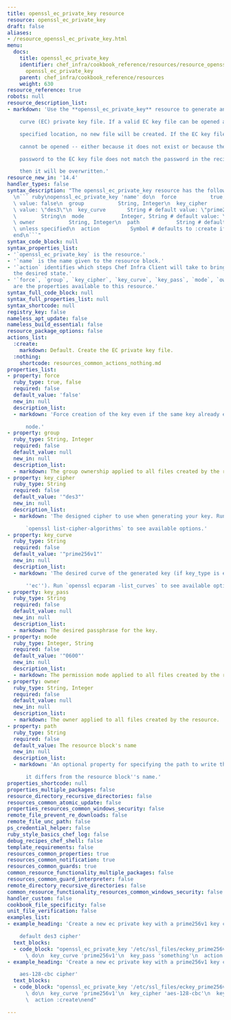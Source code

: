 ```yaml
---
title: openssl_ec_private_key resource
resource: openssl_ec_private_key
draft: false
aliases:
- /resource_openssl_ec_private_key.html
menu:
  docs:
    title: openssl_ec_private_key
    identifier: chef_infra/cookbook_reference/resources/resource_openssl_ec_private_key.md
      openssl_ec_private_key
    parent: chef_infra/cookbook_reference/resources
    weight: 630
resource_reference: true
robots: null
resource_description_list:
- markdown: 'Use the **openssl_ec_private_key** resource to generate an elliptic

    curve (EC) private key file. If a valid EC key file can be opened at the

    specified location, no new file will be created. If the EC key file

    cannot be opened -- either because it does not exist or because the

    password to the EC key file does not match the password in the recipe --

    then it will be overwritten.'
resource_new_in: '14.4'
handler_types: false
syntax_description: "The openssl_ec_private_key resource has the following syntax:\n\
  \n``` ruby\nopenssl_ec_private_key 'name' do\n  force           true, false # default\
  \ value: false\n  group           String, Integer\n  key_cipher      String # default\
  \ value: \"des3\"\n  key_curve       String # default value: \"prime256v1\"\n  key_pass\
  \        String\n  mode            Integer, String # default value: \"0600\"\n \
  \ owner           String, Integer\n  path            String # default value: 'name'\
  \ unless specified\n  action          Symbol # defaults to :create if not specified\n\
  end\n```"
syntax_code_block: null
syntax_properties_list:
- '`openssl_ec_private_key` is the resource.'
- '`name` is the name given to the resource block.'
- '`action` identifies which steps Chef Infra Client will take to bring the node into
  the desired state.'
- '`force`, `group`, `key_cipher`, `key_curve`, `key_pass`, `mode`, `owner`, and `path`
  are the properties available to this resource.'
syntax_full_code_block: null
syntax_full_properties_list: null
syntax_shortcode: null
registry_key: false
nameless_apt_update: false
nameless_build_essential: false
resource_package_options: false
actions_list:
  :create:
    markdown: Default. Create the EC private key file.
  :nothing:
    shortcode: resources_common_actions_nothing.md
properties_list:
- property: force
  ruby_type: true, false
  required: false
  default_value: 'false'
  new_in: null
  description_list:
  - markdown: 'Force creation of the key even if the same key already exists on the

      node.'
- property: group
  ruby_type: String, Integer
  required: false
  default_value: null
  new_in: null
  description_list:
  - markdown: The group ownership applied to all files created by the resource.
- property: key_cipher
  ruby_type: String
  required: false
  default_value: '"des3"'
  new_in: null
  description_list:
  - markdown: 'The designed cipher to use when generating your key. Run

      `openssl list-cipher-algorithms` to see available options.'
- property: key_curve
  ruby_type: String
  required: false
  default_value: '"prime256v1"'
  new_in: null
  description_list:
  - markdown: 'The desired curve of the generated key (if key_type is equal to

      ''ec''). Run `openssl ecparam -list_curves` to see available options.'
- property: key_pass
  ruby_type: String
  required: false
  default_value: null
  new_in: null
  description_list:
  - markdown: The desired passphrase for the key.
- property: mode
  ruby_type: Integer, String
  required: false
  default_value: '"0600"'
  new_in: null
  description_list:
  - markdown: The permission mode applied to all files created by the resource.
- property: owner
  ruby_type: String, Integer
  required: false
  default_value: null
  new_in: null
  description_list:
  - markdown: The owner applied to all files created by the resource.
- property: path
  ruby_type: String
  required: false
  default_value: The resource block's name
  new_in: null
  description_list:
  - markdown: 'An optional property for specifying the path to write the file to if

      it differs from the resource block''s name.'
properties_shortcode: null
properties_multiple_packages: false
resource_directory_recursive_directories: false
resources_common_atomic_update: false
properties_resources_common_windows_security: false
remote_file_prevent_re_downloads: false
remote_file_unc_path: false
ps_credential_helper: false
ruby_style_basics_chef_log: false
debug_recipes_chef_shell: false
template_requirements: false
resources_common_properties: true
resources_common_notification: true
resources_common_guards: true
common_resource_functionality_multiple_packages: false
resources_common_guard_interpreter: false
remote_directory_recursive_directories: false
common_resource_functionality_resources_common_windows_security: false
handler_custom: false
cookbook_file_specificity: false
unit_file_verification: false
examples_list:
- example_heading: 'Create a new ec private key with a prime256v1 key curve and the

    default des3 cipher'
  text_blocks:
  - code_block: "openssl_ec_private_key '/etc/ssl_files/eckey_prime256v1_des3.pem'\
      \ do\n  key_curve 'prime256v1'\n  key_pass 'something'\n  action :create\nend"
- example_heading: 'Create a new ec private key with a prime256v1 key curve and a

    aes-128-cbc cipher'
  text_blocks:
  - code_block: "openssl_ec_private_key '/etc/ssl_files/eckey_prime256v1_des3.pem'\
      \ do\n  key_curve 'prime256v1'\n  key_cipher 'aes-128-cbc'\n  key_pass 'something'\n\
      \  action :create\nend"

---
```


